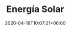 ---
title: "Energía Solar"
date: 2020-04-18T10:07:21+06:00
# post image
image: "images/blog/post-1.jpg"
# meta description
description: "This is meta description"
type: energias-renovables/energia-solar
# post draft
draft: false
menu:
  main:
    parent: "energia"
    weight: 3

banner:
  title: Energía Solar
  title_weight: 1
  image: /images/solar_energy_banner.svg
  image_weight: 2
  content: Aprovechá la fuente de energía  inagotables, el sol, y cuida el medio ambiente
  background: bg-dark
  text: light
  button:
    enable: true
    label: ¿Dudas? escribinos
    link: contact
info: Falta material/info algo que no está presente en la web original
---